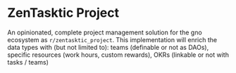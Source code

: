 # ZenTasktic Project

An opinionated, complete project management solution for the gno ecosystem as `r/zentasktic_project`. This implementation will enrich the data types with (but not limited to): teams (definable or not as DAOs), specific resources (work hours, custom rewards), OKRs (linkable or not with tasks / teams)